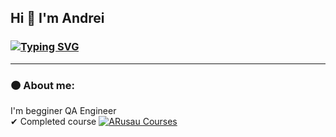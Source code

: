 ## Hi 👋 I'm Andrei
### [![Typing SVG](https://readme-typing-svg.demolab.com/?lines=QA+Engineer;Let's+make+this+world+🌏+better)](https://git.io/typing-svg)

---

### 🟠 About me:

I'm begginer QA Engineer  
✔ Completed course [![ARusau Courses](https://img.shields.io/badge/A.Rusau-by%20Specialization%20Junior%20%2B-yellow)](https://artsiomrusau.com/)

